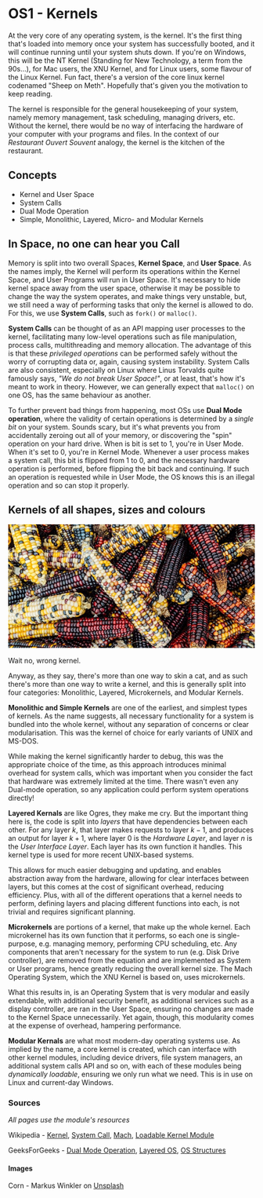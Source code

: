 # OS1 - Kernels

At the very core of any operating system, is the kernel. It's the first thing that's loaded into memory once your system has successfully booted, and it will continue running until your system shuts down. If you're on Windows, this will be the NT Kernel (Standing for New Technology, a term from the 90s...), for Mac users, the XNU Kernel, and for Linux users, some flavour of the Linux Kernel. Fun fact, there's a version of the core linux kernel codenamed "Sheep on Meth". Hopefully that's given you the motivation to keep reading.

The kernel is responsible for the general housekeeping of your system, namely memory management, task scheduling, managing drivers, etc. Without the kernel, there would be no way of interfacing the hardware of your computer with your programs and files. In the context of our *Restaurant Ouvert Souvent* analogy, the kernel is the kitchen of the restaurant.

## Concepts

- Kernel and User Space
- System Calls
- Dual Mode Operation
- Simple, Monolithic, Layered, Micro- and Modular Kernels

## In Space, no one can hear you Call

Memory is split into two overall Spaces, **Kernel Space**, and **User Space**. As the names imply, the Kernel will perform its operations within the Kernel Space, and User Programs will run in User Space. It's necessary to hide kernel space away from the user space, otherwise it may be possible to change the way the system operates, and make things very unstable, but, we still need a way of performing tasks that only the kernel is allowed to do. For this, we use **System Calls**, such as `fork()` or `malloc()`.

**System Calls** can be thought of as an API mapping user processes to the kernel, facilitating many low-level operations such as file manipulation, process calls, multithreading and memory allocation. The advantage of this is that these *privileged operations* can be performed safely without the worry of corrupting data or, again, causing system instability. System Calls are also consistent, especially on Linux where Linus Torvalds quite famously says, *"We do not break User Space!"*, or at least, that's how it's meant to work in theory. However, we can generally expect that `malloc()` on one OS, has the same behaviour as another.

To further prevent bad things from happening, most OSs use **Dual Mode operation**, where the validity of certain operations is determined by a *single bit* on your system. Sounds scary, but it's what prevents you from accidentally zeroing out all of your memory, or discovering the "spin" operation on your hard drive. When is bit is set to 1, you're in User Mode. When it's set to 0, you're in Kernel Mode. Whenever a user process makes a system call, this bit is flipped from 1 to 0, and the necessary hardware operation is performed, before flipping the bit back and continuing. If such an operation is requested while in User Mode, the OS knows this is an illegal operation and so can stop it properly.

## Kernels of all shapes, sizes and colours

![Yellow and Red Corn Lot, photo by Markus Winkler](/images/corn.jpg)

Wait no, wrong kernel.

Anyway, as they say, there's more than one way to skin a cat, and as such there's more than one way to write a kernel, and this is generally split into four categories: Monolithic, Layered, Microkernels, and Modular Kernels.

**Monolithic and Simple Kernels** are one of the earliest, and simplest types of kernels. As the name suggests, all necessary functionality for a system is bundled into the whole kernel, without any separation of concerns or clear modularisation. This was the kernel of choice for early variants of UNIX and MS-DOS.

While making the kernel significantly harder to debug, this was the appropriate choice of the time, as this approach introduces minimal overhead for system calls, which was important when you consider the fact that hardware was extremely limited at the time. There wasn't even any Dual-mode operation, so any application could perform system operations directly!

**Layered Kernals** are like Ogres, they make me cry. But the important thing here is, the code is split into *layers* that have dependencies between each other. For any layer $k$, that layer makes requests to layer $k-1$, and produces an output for layer $k+1$, where layer 0 is the *Hardware Layer*, and layer $n$ is the *User Interface Layer*. Each layer has its own function it handles. This kernel type is used for more recent UNIX-based systems.

This allows for much easier debugging and updating, and enables abstraction away from the hardware, allowing for clear interfaces between layers, but this comes at the cost of significant overhead, reducing efficiency. Plus, with all of the different operations that a kernel needs to perform, defining layers and placing different functions into each, is not trivial and requires significant planning.

**Microkernels** are portions of a kernel, that make up the whole kernel. Each microkernel has its own function that it performs, so each one is single-purpose, e.g. managing memory, performing CPU scheduling, etc. Any components that aren't necessary for the system to run (e.g. Disk Drive controller), are removed from the equation and are implemented as System or User programs, hence greatly reducing the overall kernel size. The Mach Operating System, which the XNU Kernel is based on, uses microkernels.

What this results in, is an Operating System that is very modular and easily extendable, with additional security benefit, as additional services such as a display controller, are ran in the User Space, ensuring no changes are made to the Kernel Space unnecessarily. Yet again, though, this modularity comes at the expense of overhead, hampering performance.

**Modular Kernals** are what most modern-day operating systems use. As implied by the name, a core kernel is created, which can interface with other kernel modules, including device drivers, file system managers, an additional system calls API and so on, with each of these modules being *dynamically loadable*, ensuring we only run what we need. This is in use on Linux and current-day Windows.



### Sources

*All pages use the module's resources*

Wikipedia -
[Kernel](https://en.wikipedia.org/wiki/Kernel_%28operating_system%29),
[System Call](https://en.wikipedia.org/wiki/System_call),
[Mach](https://en.wikipedia.org/wiki/Mach_(kernel)),
[Loadable Kernel Module](https://en.wikipedia.org/wiki/Loadable_kernel_module)

GeeksForGeeks - 
[Dual Mode Operation](https://www.geeksforgeeks.org/dual-mode-operations-os/),
[Layered OS](https://www.geeksforgeeks.org/layered-operating-system/),
[OS Structures](https://www.geeksforgeeks.org/different-approaches-or-structures-of-operating-systems/)

#### Images

Corn - Markus Winkler on [Unsplash](https://unsplash.com/photos/yellow-and-red-corn-lot-Hmcpg4cnSRA?utm_content=creditShareLink&utm_medium=referral&utm_source=unsplash)